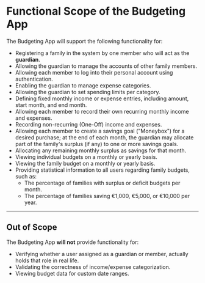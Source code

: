 # Functional Scope of the Budgeting App

The Budgeting App will support the following functionality for:

- Registering a family in the system by one member who will act as the **guardian**.
- Allowing the guardian to manage the accounts of other family members.
- Allowing each member to log into their personal account using authentication.
- Enabling the guardian to manage expense categories.
- Allowing the guardian to set spending limits per category.
- Defining fixed monthly income or expense entries, including amount, start month, and end month.
- Allowing each member to record their own recurring monthly income and expenses.
- Recording non-recurring (One-Off) income and expenses.
- Allowing each member to create a savings goal ("Moneybox") for a desired purchase; at the end of each month, the guardian may allocate part of the family's surplus (if any) to one or more savings goals.
- Allocating any remaining monthly surplus as savings for that month.
- Viewing individual budgets on a monthly or yearly basis.
- Viewing the family budget on a monthly or yearly basis.
- Providing statistical information to all users regarding family budgets, such as:
  - The percentage of families with surplus or deficit budgets per month.
  - The percentage of families saving €1,000, €5,000, or €10,000 per year.

---

## Out of Scope

The Budgeting App **will not** provide functionality for:

- Verifying whether a user assigned as a guardian or member, actually holds that role in real life.
- Validating the correctness of income/expense categorization.
- Viewing budget data for custom date ranges.
